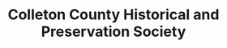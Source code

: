 ---
layout: repo
title: "Colleton County Historical and Preservation Society"
id: 2215
permalink: repos/2215/
---